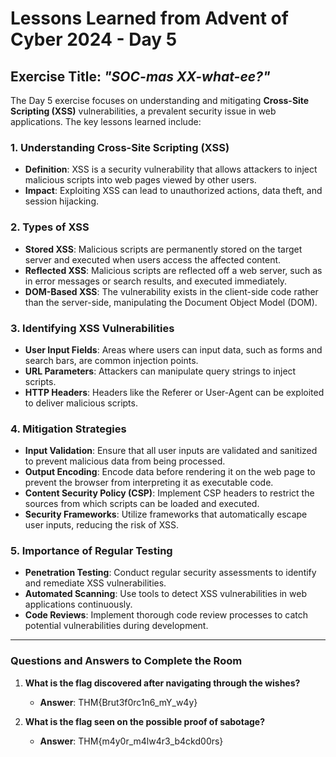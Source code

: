 # Lessons Learned from Advent of Cyber 2024 - Day 5

## Exercise Title: *"SOC-mas XX-what-ee?"*

The Day 5 exercise focuses on understanding and mitigating **Cross-Site Scripting (XSS)** vulnerabilities, a prevalent security issue in web applications. The key lessons learned include:

### 1. Understanding Cross-Site Scripting (XSS)
- **Definition**: XSS is a security vulnerability that allows attackers to inject malicious scripts into web pages viewed by other users.
- **Impact**: Exploiting XSS can lead to unauthorized actions, data theft, and session hijacking.

### 2. Types of XSS
- **Stored XSS**: Malicious scripts are permanently stored on the target server and executed when users access the affected content.
- **Reflected XSS**: Malicious scripts are reflected off a web server, such as in error messages or search results, and executed immediately.
- **DOM-Based XSS**: The vulnerability exists in the client-side code rather than the server-side, manipulating the Document Object Model (DOM).

### 3. Identifying XSS Vulnerabilities
- **User Input Fields**: Areas where users can input data, such as forms and search bars, are common injection points.
- **URL Parameters**: Attackers can manipulate query strings to inject scripts.
- **HTTP Headers**: Headers like the Referer or User-Agent can be exploited to deliver malicious scripts.

### 4. Mitigation Strategies
- **Input Validation**: Ensure that all user inputs are validated and sanitized to prevent malicious data from being processed.
- **Output Encoding**: Encode data before rendering it on the web page to prevent the browser from interpreting it as executable code.
- **Content Security Policy (CSP)**: Implement CSP headers to restrict the sources from which scripts can be loaded and executed.
- **Security Frameworks**: Utilize frameworks that automatically escape user inputs, reducing the risk of XSS.

### 5. Importance of Regular Testing
- **Penetration Testing**: Conduct regular security assessments to identify and remediate XSS vulnerabilities.
- **Automated Scanning**: Use tools to detect XSS vulnerabilities in web applications continuously.
- **Code Reviews**: Implement thorough code review processes to catch potential vulnerabilities during development.

---

### Questions and Answers to Complete the Room

1. **What is the flag discovered after navigating through the wishes?**  
   - **Answer**: THM{Brut3f0rc1n6_mY_w4y}

2. **What is the flag seen on the possible proof of sabotage?**  
   - **Answer**: THM{m4y0r_m4lw4r3_b4ckd00rs}
